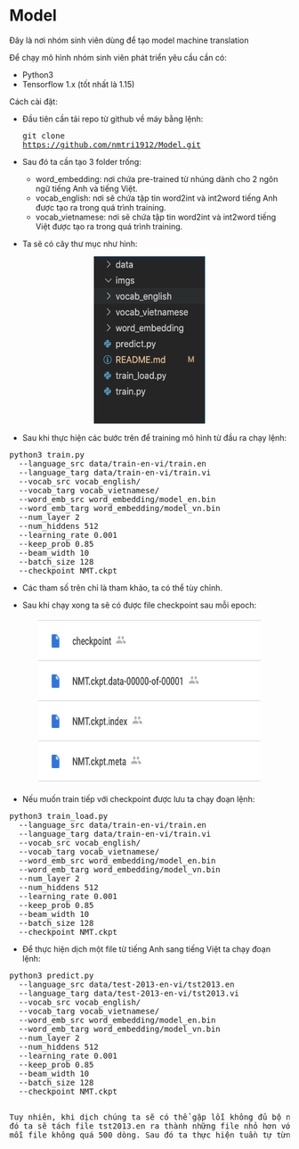# Model
Đây là nơi nhóm sinh viên dùng để tạo model machine translation

Để chạy mô hình nhóm sinh viên phát triển yêu cầu cần có:
 - Python3
 - Tensorflow 1.x (tốt nhất là 1.15)

Cách cài đặt:
- Đầu tiên cần tải repo từ github về máy bằng lệnh: <pre>git clone https://github.com/nmtri1912/Model.git </pre>

- Sau đó ta cần tạo 3 folder trống:
     * word_embedding: nơi chứa pre-trained từ nhúng dành cho 2 ngôn ngữ tiếng Anh và tiếng Việt.
     * vocab_english: nơi sẽ chứa tập tin word2int và int2word tiếng Anh được tạo ra trong quá trình training.
     * vocab_vietnamese: nơi sẽ chứa tập tin word2int và int2word tiếng Việt được tạo ra trong quá trình training.

- Ta sẽ có cây thư mục như hình:

<div align="center">
       <img src="/imgs/foldertree.png" width="200px" height="300px"</img>
</div>
     
- Sau khi thực hiện các bước trên để training mô hình từ đầu ra chạy lệnh:
<div>
<pre>
python3 train.py 
  --language_src data/train-en-vi/train.en 
  --language_targ data/train-en-vi/train.vi 
  --vocab_src vocab_english/ 
  --vocab_targ vocab_vietnamese/ 
  --word_emb_src word_embedding/model_en.bin 
  --word_emb_targ word_embedding/model_vn.bin  
  --num_layer 2
  --num_hiddens 512 
  --learning_rate 0.001 
  --keep_prob 0.85 
  --beam_width 10 
  --batch_size 128 
  --checkpoint NMT.ckpt
</pre>
</div>

- Các tham số trên chỉ là tham khảo, ta có thể tùy chỉnh.

- Sau khi chạy xong ta sẽ có được file checkpoint sau mỗi epoch:
<div align="center">
       <img src="/imgs/checkpoint.png" width="400px" height="300"</img>
</div>

- Nếu muốn train tiếp với checkpoint được lưu ta chạy đoạn lệnh:
<div>
<pre>
python3 train_load.py 
  --language_src data/train-en-vi/train.en 
  --language_targ data/train-en-vi/train.vi 
  --vocab_src vocab_english/ 
  --vocab_targ vocab_vietnamese/ 
  --word_emb_src word_embedding/model_en.bin 
  --word_emb_targ word_embedding/model_vn.bin  
  --num_layer 2 
  --num_hiddens 512 
  --learning_rate 0.001 
  --keep_prob 0.85 
  --beam_width 10 
  --batch_size 128  
  --checkpoint NMT.ckpt
</pre>
</div>

- Để thực hiện dịch một file từ tiếng Anh sang tiếng Việt ta chạy đoạn lệnh:
<div>
<pre>
python3 predict.py 
  --language_src data/test-2013-en-vi/tst2013.en 
  --language_targ data/test-2013-en-vi/tst2013.vi
  --vocab_src vocab_english/ 
  --vocab_targ vocab_vietnamese/ 
  --word_emb_src word_embedding/model_en.bin 
  --word_emb_targ word_embedding/model_vn.bin  
  --num_layer 2
  --num_hiddens 512 
  --learning_rate 0.001 
  --keep_prob 0.85 
  --beam_width 10 
  --batch_size 128
  --checkpoint NMT.ckpt

Tuy nhiên, khi dịch chúng ta sẽ có thể gặp lỗi không đủ bộ nhớ, khi đó ta sẽ tách file tst2013.en ra thành những file nhỏ hơn với kích thước mỗi file không quá 500 dòng. Sau đó ta thực hiện tuần tự từng file.
</pre>
</div>